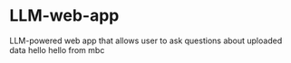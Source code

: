 # LLM-web-app
LLM-powered web app that allows user to ask questions about uploaded data 
hello
hello from mbc
